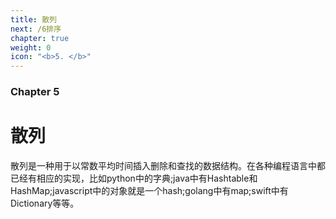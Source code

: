 ```yaml
---
title: 散列
next: /6排序
chapter: true
weight: 0
icon: "<b>5. </b>"
---
```


### Chapter 5

# 散列

散列是一种用于以常数平均时间插入删除和查找的数据结构。在各种编程语言中都已经有相应的实现，比如python中的字典;java中有Hashtable和HashMap;javascript中的对象就是一个hash;golang中有map;swift中有Dictionary等等。
